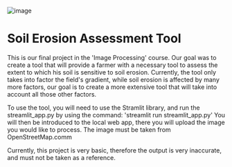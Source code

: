 ![image](https://github.com/ranavner/Soil_Erosion_Assessment/assets/127611730/9a601361-74da-436b-8c81-ff5b1be61063) 

# Soil Erosion Assessment Tool

This is our final project in the 'Image Processing' course.
Our goal was to create a tool that will provide a farmer with a necessary tool to assess the extent to which his soil is sensitive to soil erosion.
Currently, the tool only takes into factor the field's gradient, while soil erosion is affected by many more factors, our goal is to create a more extensive tool that will take into account all those other factors.

To use the tool, you will need to use the Stramlit library, and run the streamlit_app.py by using the command: 'streamlit run streamlit_app.py'
You will then be introduced to the local web app, there you will upload the image you would like to process.
The image must be taken from OpenStreetMap.comm

Currently, this project is very basic, therefore the output is very inaccurate, and must not be taken as a reference.
